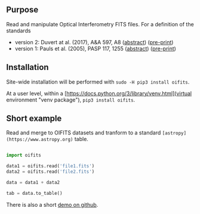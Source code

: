 ## Purpose

Read and manipulate Optical Interferometry FITS files.  For a definition of
the standards 
* version 2: Duvert at al. (2017), A&A 597, A8 ([abstract](https://ui.adsabs.harvard.edu/abs/2017A%26A...597A...8D/abstract "ADS link")) ([pre-print](https://arxiv.org/pdf/1510.04556 "PDF on arxiv"))
* version 1: Pauls et al. (2005), PASP 117, 1255 ([abstract](https://ui.adsabs.harvard.edu/abs/2005PASP..117.1255P/abstract "ADS link")) ([pre-print](https://arxiv.org/pdf/astro-ph/0508185 "PDF on arxiv"))

## Installation

Site-wide installation will be performed with `sudo -H pip3 install oifits`.

At a user level, within a [https://docs.python.org/3/library/venv.html](virtual environment "venv package"), `pip3 install oifits`. 

## Short example

Read and merge to OIFITS datasets and tranform to a standard `[astropy](https://www.astropy.org)` table.
    
```python

import oifits

data1 = oifits.read('file1.fits')
data2 = oifits.read('file2.fits')

data = data1 + data2

tab = data.to_table()
```

There is also a short [demo on github](https://github.com/loqueelvientoajuarez/oifits/blob/master/demo/intro.ipynb "Jupyter notebook demo").
